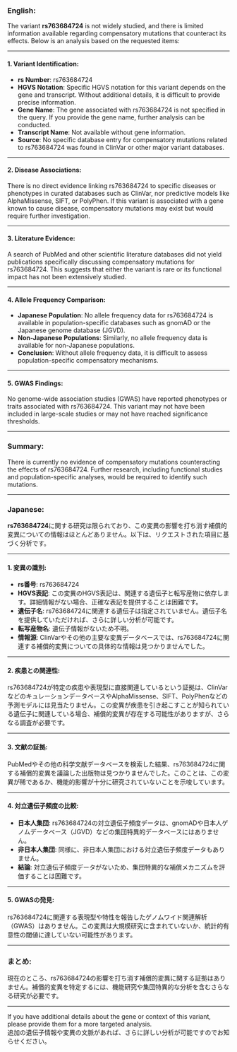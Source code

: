 ### English:
The variant **rs763684724** is not widely studied, and there is limited information available regarding compensatory mutations that counteract its effects. Below is an analysis based on the requested items:

---

#### 1. Variant Identification:
- **rs Number**: rs763684724
- **HGVS Notation**: Specific HGVS notation for this variant depends on the gene and transcript. Without additional details, it is difficult to provide precise information.
- **Gene Name**: The gene associated with rs763684724 is not specified in the query. If you provide the gene name, further analysis can be conducted.
- **Transcript Name**: Not available without gene information.
- **Source**: No specific database entry for compensatory mutations related to rs763684724 was found in ClinVar or other major variant databases.

---

#### 2. Disease Associations:
There is no direct evidence linking rs763684724 to specific diseases or phenotypes in curated databases such as ClinVar, nor predictive models like AlphaMissense, SIFT, or PolyPhen. If this variant is associated with a gene known to cause disease, compensatory mutations may exist but would require further investigation.

---

#### 3. Literature Evidence:
A search of PubMed and other scientific literature databases did not yield publications specifically discussing compensatory mutations for rs763684724. This suggests that either the variant is rare or its functional impact has not been extensively studied.

---

#### 4. Allele Frequency Comparison:
- **Japanese Population**: No allele frequency data for rs763684724 is available in population-specific databases such as gnomAD or the Japanese genome database (JGVD).
- **Non-Japanese Populations**: Similarly, no allele frequency data is available for non-Japanese populations.
- **Conclusion**: Without allele frequency data, it is difficult to assess population-specific compensatory mechanisms.

---

#### 5. GWAS Findings:
No genome-wide association studies (GWAS) have reported phenotypes or traits associated with rs763684724. This variant may not have been included in large-scale studies or may not have reached significance thresholds.

---

### Summary:
There is currently no evidence of compensatory mutations counteracting the effects of rs763684724. Further research, including functional studies and population-specific analyses, would be required to identify such mutations.

---

### Japanese:
**rs763684724**に関する研究は限られており、この変異の影響を打ち消す補償的変異についての情報はほとんどありません。以下は、リクエストされた項目に基づく分析です。

---

#### 1. 変異の識別:
- **rs番号**: rs763684724
- **HGVS表記**: この変異のHGVS表記は、関連する遺伝子と転写産物に依存します。詳細情報がない場合、正確な表記を提供することは困難です。
- **遺伝子名**: rs763684724に関連する遺伝子は指定されていません。遺伝子名を提供していただければ、さらに詳しい分析が可能です。
- **転写産物名**: 遺伝子情報がないため不明。
- **情報源**: ClinVarやその他の主要な変異データベースでは、rs763684724に関連する補償的変異についての具体的な情報は見つかりませんでした。

---

#### 2. 疾患との関連性:
rs763684724が特定の疾患や表現型に直接関連しているという証拠は、ClinVarなどのキュレーションデータベースやAlphaMissense、SIFT、PolyPhenなどの予測モデルには見当たりません。この変異が疾患を引き起こすことが知られている遺伝子に関連している場合、補償的変異が存在する可能性がありますが、さらなる調査が必要です。

---

#### 3. 文献の証拠:
PubMedやその他の科学文献データベースを検索した結果、rs763684724に関する補償的変異を議論した出版物は見つかりませんでした。このことは、この変異が稀であるか、機能的影響が十分に研究されていないことを示唆しています。

---

#### 4. 対立遺伝子頻度の比較:
- **日本人集団**: rs763684724の対立遺伝子頻度データは、gnomADや日本人ゲノムデータベース（JGVD）などの集団特異的データベースにはありません。
- **非日本人集団**: 同様に、非日本人集団における対立遺伝子頻度データもありません。
- **結論**: 対立遺伝子頻度データがないため、集団特異的な補償メカニズムを評価することは困難です。

---

#### 5. GWASの発見:
rs763684724に関連する表現型や特性を報告したゲノムワイド関連解析（GWAS）はありません。この変異は大規模研究に含まれていないか、統計的有意性の閾値に達していない可能性があります。

---

### まとめ:
現在のところ、rs763684724の影響を打ち消す補償的変異に関する証拠はありません。補償的変異を特定するには、機能研究や集団特異的な分析を含むさらなる研究が必要です。

--- 

If you have additional details about the gene or context of this variant, please provide them for a more targeted analysis.  
追加の遺伝子情報や変異の文脈があれば、さらに詳しい分析が可能ですのでお知らせください。